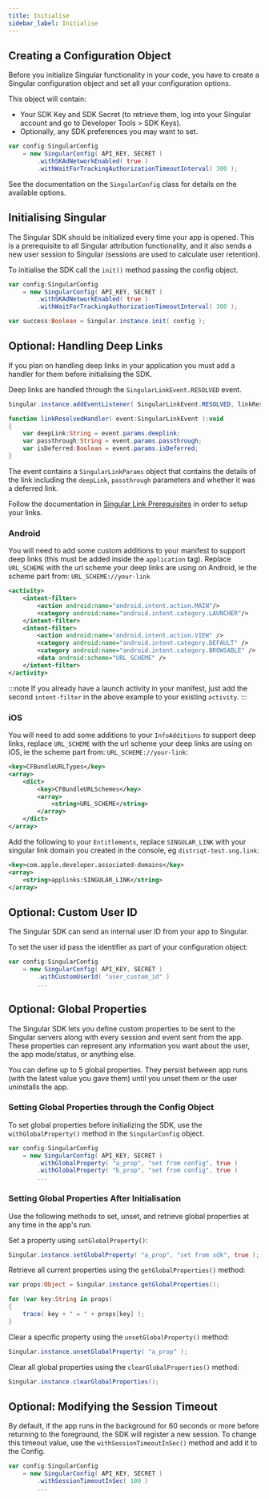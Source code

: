```yaml
---
title: Initialise
sidebar_label: Initialise
---
```



## Creating a Configuration Object

Before you initialize Singular functionality in your code, you have to create a Singular configuration object and set all your configuration options.

This object will contain:

- Your SDK Key and SDK Secret (to retrieve them, log into your Singular account and go to Developer Tools > SDK Keys).
- Optionally, any SDK preferences you may want to set.


```actionscript title="Example: Creating a Configuration Object with Some Common Options"
var config:SingularConfig 
    = new SingularConfig( API_KEY, SECRET )
        .withSKAdNetworkEnabled( true )
        .withWaitForTrackingAuthorizationTimeoutInterval( 300 );
```

See the documentation on the `SingularConfig` class for details on the available options.



## Initialising Singular

The Singular SDK should be initialized every time your app is opened. This is a prerequisite to all Singular attribution functionality, and it also sends a new user session to Singular (sessions are used to calculate user retention).


To initialise the SDK call the `init()` method passing the config object.


```actionscript
var config:SingularConfig 
    = new SingularConfig( API_KEY, SECRET )
        .withSKAdNetworkEnabled( true )
        .withWaitForTrackingAuthorizationTimeoutInterval( 300 );

var success:Boolean = Singular.instance.init( config );
```


## Optional: Handling Deep Links

If you plan on handling deep links in your application you must add a handler for them before initialising the SDK.

Deep links are handled through the `SingularLinkEvent.RESOLVED` event.

```actionscript
Singular.instance.addEventListener( SingularLinkEvent.RESOLVED, linkResolvedHandler );

function linkResolvedHandler( event:SingularLinkEvent ):void
{
    var deepLink:String = event.params.deeplink;
    var passthrough:String = event.params.passthrough;
    var isDeferred:Boolean = event.params.isDeferred;
}
```

The event contains a `SingularLinkParams` object that contains the details of the link including the `deepLink`, `passthrough` parameters and whether it was a deferred link.

Follow the documentation in [Singular Link Prerequisites](https://support.singular.net/hc/en-us/articles/360031371451-Singular-Links-Prerequisites) in order to setup your links.


### Android 

You will need to add some custom additions to your manifest to support deep links (this must be added inside the `application` tag). Replace `URL_SCHEME` with the url scheme your deep links are using on Android, ie the scheme part from: `URL_SCHEME://your-link` 

```xml
<activity>
    <intent-filter>
        <action android:name="android.intent.action.MAIN"/>
        <category android:name="android.intent.category.LAUNCHER"/>
    </intent-filter>
    <intent-filter>
        <action android:name="android.intent.action.VIEW" />
        <category android:name="android.intent.category.DEFAULT" />
        <category android:name="android.intent.category.BROWSABLE" />
        <data android:scheme="URL_SCHEME" />
    </intent-filter>
</activity>
```

:::note
If you already have a launch activity in your manifest, just add the second `intent-filter` in the above example to your existing `activity`.
:::


### iOS 

You will need to add some additions to your `InfoAdditions` to support deep links, replace `URL_SCHEME` with the url scheme your deep links are using on iOS, ie the scheme part from: `URL_SCHEME://your-link`:

```xml
<key>CFBundleURLTypes</key>
<array>
    <dict>
        <key>CFBundleURLSchemes</key>
        <array>
            <string>URL_SCHEME</string>
        </array>
    </dict>
</array>
```

Add the following to your `Entitlements`, replace `SINGULAR_LINK` with your singular link domain you created in the console, eg `distriqt-test.sng.link`:

```xml
<key>com.apple.developer.associated-domains</key>
<array>
    <string>applinks:SINGULAR_LINK</string>
</array>
```




## Optional: Custom User ID

The Singular SDK can send an internal user ID from your app to Singular.

To set the user id pass the identifier as part of your configuration object:

```actionscript
var config:SingularConfig 
    = new SingularConfig( API_KEY, SECRET )
        .withCustomUserId( "user_custom_id" )
        ...
```



## Optional: Global Properties

The Singular SDK lets you define custom properties to be sent to the Singular servers along with every session and event sent from the app. These properties can represent any information you want about the user, the app mode/status, or anything else.

You can define up to 5 global properties. They persist between app runs (with the latest value you gave them) until you unset them or the user uninstalls the app.


### Setting Global Properties through the Config Object

To set global properties before initializing the SDK, use the `withGlobalProperty()` method in the `SingularConfig` object.

```actionscript
var config:SingularConfig 
    = new SingularConfig( API_KEY, SECRET )
        .withGlobalProperty( "a_prop", "set from config", true )
        .withGlobalProperty( "b_prop", "set from config", true )
        ...
```


### Setting Global Properties After Initialisation

Use the following methods to set, unset, and retrieve global properties at any time in the app's run.

Set a property using `setGlobalProperty()`:

```actionscript 
Singular.instance.setGlobalProperty( "a_prop", "set from sdk", true );
```

Retrieve all current properties using the `getGlobalProperties()` method:

```actionscript
var props:Object = Singular.instance.getGlobalProperties();

for (var key:String in props)
{
    trace( key + " = " + props[key] );
}
```

Clear a specific property using the `unsetGlobalProperty()` method:

```actionscript
Singular.instance.unsetGlobalProperty( "a_prop" );
```

Clear all global properties using the `clearGlobalProperties()` method:

```actionscript
Singular.instance.clearGlobalProperties();
```


## Optional: Modifying the Session Timeout

By default, if the app runs in the background for 60 seconds or more before returning to the foreground, the SDK will register a new session. To change this timeout value, use the `withSessionTimeoutInSec()` method and add it to the Config.


```actionscript
var config:SingularConfig 
    = new SingularConfig( API_KEY, SECRET )
        .withSessionTimeoutInSec( 100 )
        ...
```



